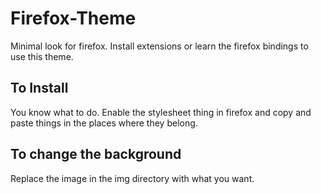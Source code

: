 # Firefox-Theme

Minimal look for firefox.
Install extensions or learn the firefox bindings to use this theme.

## To Install
 
You know what to do. Enable the stylesheet thing in firefox and copy and paste things in the places where they belong.

## To change the background

Replace the image in the img directory with what you want.
